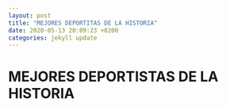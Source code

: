 ```yaml
---
layout: post
title: "MEJORES DEPORTITAS DE LA HISTORIA"
date: 2020-05-13 20:09:23 +0200
categories: jekyll update
---
```


# MEJORES DEPORTISTAS DE LA HISTORIA
